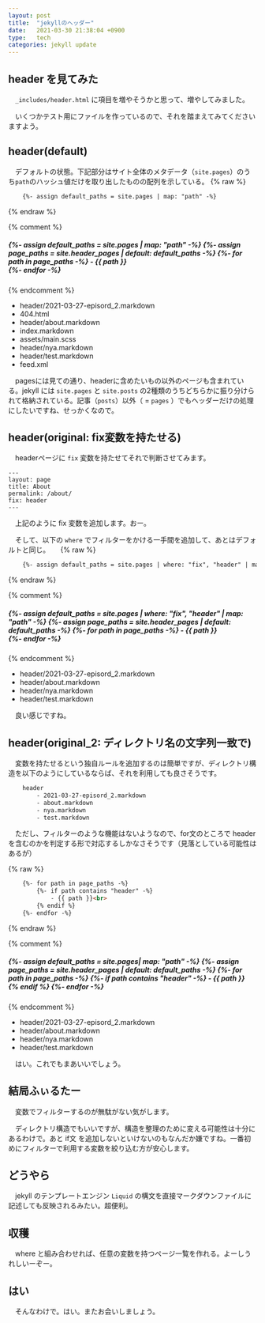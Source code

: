 ```yaml
---
layout: post
title:  "jekyllのヘッダー"
date:   2021-03-30 21:38:04 +0900
type:   tech
categories: jekyll update
---
```


## header を見てみた
　`_includes/header.html` に項目を増やそうかと思って、増やしてみました。

　いくつかテスト用にファイルを作っているので、それを踏まえてみてくださいますよう。

## header(default)
　デフォルトの状態。下記部分はサイト全体のメタデータ（`site.pages`）のうち`path`のハッシュ値だけを取り出したものの配列を示している。
{% raw %}
```html
    {%- assign default_paths = site.pages | map: "path" -%}
```
{% endraw %}

{% comment %}
<h5>
    {%- assign default_paths = site.pages | map: "path" -%}
    {%- assign page_paths = site.header_pages | default: default_paths -%}
    {%- for path in page_paths -%}
        - {{ path }}<br>
    {%- endfor -%}
</h5>
{% endcomment %}

- header/2021-03-27-episord_2.markdown
- 404.html
- header/about.markdown
- index.markdown
- assets/main.scss
- header/nya.markdown
- header/test.markdown
- feed.xml

　pagesには見ての通り、headerに含めたいもの以外のページも含まれている。jekyll には `site.pages` と `site.posts` の2種類のうちどちらかに振り分けられて格納されている。記事（`posts`）以外（ = `pages` ）でもヘッダーだけの処理にしたいですね、せっかくなので。

## header(original: fix変数を持たせる)
　headerページに `fix` 変数を持たせてそれで判断させてみます。

```
---
layout: page
title: About
permalink: /about/
fix: header
---
```

　上記のように fix 変数を追加します。おー。

　そして、以下の `where` でフィルターをかける一手間を追加して、あとはデフォルトと同じ。
　
{% raw %}
```html
    {%- assign default_paths = site.pages | where: "fix", "header" | map: "path"  -%}
```
{% endraw %}

{% comment %}
<h5>
    {%- assign default_paths = site.pages | where: "fix", "header" | map: "path"  -%}
    {%- assign page_paths = site.header_pages | default: default_paths -%}
    {%- for path in page_paths -%}
        - {{ path }}<br>
    {%- endfor -%}
</h5>
{% endcomment %}

- header/2021-03-27-episord_2.markdown
- header/about.markdown
- header/nya.markdown
- header/test.markdown
  
　良い感じですね。

## header(original_2: ディレクトリ名の文字列一致で)

　変数を持たせるという独自ルールを追加するのは簡単ですが、ディレクトリ構造を以下のようにしているならば、それを利用しても良さそうです。

```html
    header
        - 2021-03-27-episord_2.markdown
        - about.markdown
        - nya.markdown
        - test.markdown
```

　ただし、フィルターのような機能はないようなので、for文のところで header を含むのかを判定する形で対応するしかなさそうです（見落としている可能性はあるが）

{% raw %}
```html
    {%- for path in page_paths -%}
        {%- if path contains "header" -%}
            - {{ path }}<br>
        {% endif %}
    {%- endfor -%}
```
{% endraw %}

{% comment %}
<h5>
    {%- assign default_paths = site.pages| map: "path" -%}
    {%- assign page_paths = site.header_pages | default: default_paths -%}
    {%- for path in page_paths -%}
        {%- if path contains "header" -%}
            - {{ path }}<br>
        {% endif %}
    {%- endfor -%}
</h5>
{% endcomment %}

- header/2021-03-27-episord_2.markdown
- header/about.markdown
- header/nya.markdown
- header/test.markdown

　はい。これでもまあいいでしょう。

## 結局ふぃるたー
　変数でフィルターするのが無駄がない気がします。

　ディレクトリ構造でもいいですが、構造を整理のために変える可能性は十分にあるわけで。あと if文 を追加しないといけないのもなんだか嫌ですね。一番初めにフィルターで利用する変数を絞り込む方が安心します。

## どうやら
　jekyll のテンプレートエンジン `Liquid` の構文を直接マークダウンファイルに記述しても反映されるみたい。超便利。

## 収穫
　where と組み合わせれば、任意の変数を持つページ一覧を作れる。よーしうれしいーぞー。

## はい
　そんなわけで。はい。またお会いしましょう。
